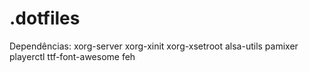 # .dotfiles

Dependências: xorg-server xorg-xinit xorg-xsetroot alsa-utils pamixer playerctl ttf-font-awesome feh
